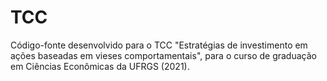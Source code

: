 # TCC
Código-fonte desenvolvido para o TCC "Estratégias de investimento em ações baseadas em vieses comportamentais", para o curso de graduação em Ciências Econômicas da UFRGS (2021).
